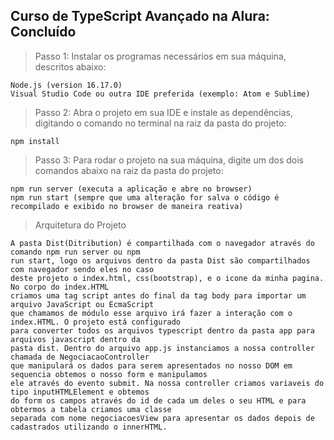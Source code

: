 <h2>Curso de TypeScript Avançado na Alura: Concluído</h2>

> Passo 1: Instalar os programas necessários em sua máquina, descritos abaixo:

```
Node.js (version 16.17.0)
Visual Studio Code ou outra IDE preferida (exemplo: Atom e Sublime)
```

> Passo 2: Abra o projeto em sua IDE e instale as dependências, digitando o comando no terminal na raiz da pasta do projeto:

```
npm install
```

> Passo 3: Para rodar o projeto na sua máquina, digite um dos dois comandos abaixo na raiz da pasta do projeto:

```
npm run server (executa a aplicação e abre no browser)
npm run start (sempre que uma alteração for salva o código é recompilado e exibido no browser de maneira reativa)
```

> Arquitetura do Projeto

```
A pasta Dist(Ditribution) é compartilhada com o navegador através do comando npm run server ou npm 
run start, logo os arquivos dentro da pasta Dist são compartilhados com navegador sendo eles no caso 
deste projeto o index.html, css(bootstrap), e o icone da minha pagina. No corpo do index.HTML 
criamos uma tag script antes do final da tag body para importar um arquivo JavaScript ou EcmaScript
que chamamos de módulo esse arquivo irá fazer a interação com o index.HTML. O projeto está configurado
para converter todos os arquivos typescript dentro da pasta app para arquivos javascript dentro da
pasta dist. Dentro do arquivo app.js instanciamos a nossa controller chamada de NegociacaoController
que manipulará os dados para serem apresentados no nosso DOM em sequencia obtemos o nosso form e manipulamos
ele através do evento submit. Na nossa controller criamos variaveis do tipo inputHTMLElement e obtemos
do form os campos através do id de cada um deles o seu HTML e para obtermos a tabela criamos uma classe
separada com nome negociacoesView para apresentar os dados depois de cadastrados utilizando o innerHTML.
```